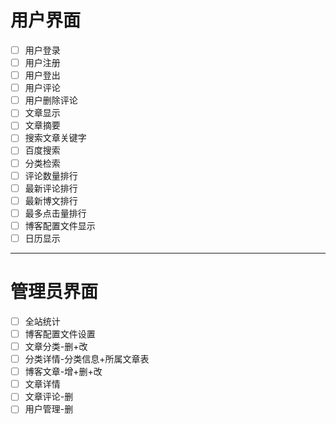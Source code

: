 # 用户界面

- [ ] 用户登录
- [ ] 用户注册
- [ ] 用户登出
- [ ] 用户评论
- [ ] 用户删除评论
- [ ] 文章显示
- [ ] 文章摘要
- [ ] 搜索文章关键字
- [ ] 百度搜索
- [ ] 分类检索
- [ ] 评论数量排行
- [ ] 最新评论排行
- [ ] 最新博文排行
- [ ] 最多点击量排行
- [ ] 博客配置文件显示
- [ ] 日历显示

----

# 管理员界面

- [ ] 全站统计
- [ ] 博客配置文件设置 
- [ ] 文章分类-删+改
- [ ] 分类详情-分类信息+所属文章表
- [ ] 博客文章-增+删+改
- [ ] 文章详情
- [ ] 文章评论-删
- [ ] 用户管理-删